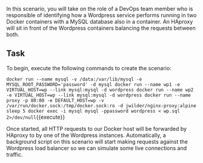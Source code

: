 In this scenario, you will take on the role of a DevOps team member who is responsible of identifying how a Wordpress service performs running in two Docker containers with a MySQL database also in a container. An HAproxy will sit in front of the Wordpress containers balancing the requests between both. 

## Task

To begin, execute the following commands to create the scenario:

`docker run --name mysql -v /data:/var/lib/mysql -e MYSQL_ROOT_PASSWORD='password' -d mysql
docker run --name wp1 -e VIRTUAL_HOST=wp --link mysql:mysql -d wordpress
docker run --name wp2 -e VIRTUAL_HOST=wp --link mysql:mysql -d wordpress
docker run --name proxy -p 80:80 -e DEFAULT_HOST=wp -v /var/run/docker.sock:/tmp/docker.sock:ro -d jwilder/nginx-proxy:alpine
sleep 5
docker exec -i mysql mysql -ppassword wordpress < wp.sql 2>/dev/null`{{execute}}

Once started, all HTTP requests to our Docker host will be forwarded by HAproxy to by one of the Wordpress instances. Automatically, a background script on this scenario will start making requests against the Wordpress load balancer so we can simulate some live connections and traffic.
